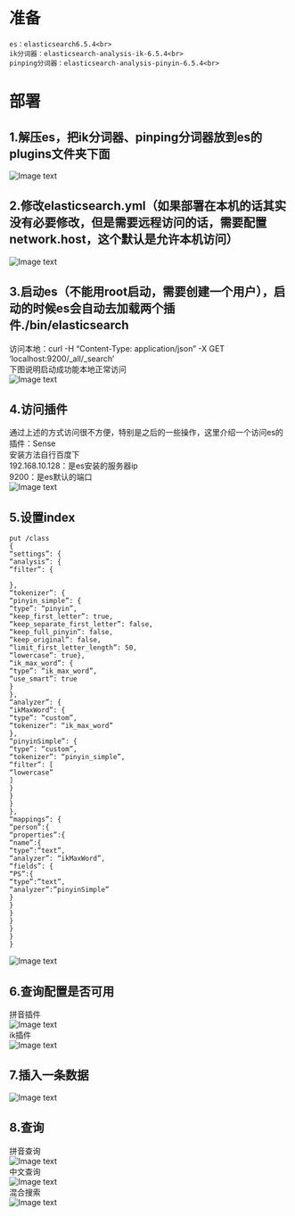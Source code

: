 # 准备
    es：elasticsearch6.5.4<br> 
    ik分词器：elasticsearch-analysis-ik-6.5.4<br> 
    pinping分词器：elasticsearch-analysis-pinyin-6.5.4<br> 
# 部署
## 1.解压es，把ik分词器、pinping分词器放到es的plugins文件夹下面<br> 
![Image text](https://raw.githubusercontent.com/rancho00/image/master/es/es1.png?token=AXMzD0yBXgT98fnVVDVU15SX5NstYGgjks5cgi9GwA%3D%3D)<br> 
## 2.修改elasticsearch.yml（如果部署在本机的话其实没有必要修改，但是需要远程访问的话，需要配置network.host，这个默认是允许本机访问）<br> 
![Image text](https://raw.githubusercontent.com/rancho00/image/master/es/es2.png?token=AXMzD1xVbqyzzdt_psy5jfz8g-GUMiunks5cgi_VwA%3D%3D)<br> 
## 3.启动es（不能用root启动，需要创建一个用户），启动的时候es会自动去加载两个插件./bin/elasticsearch<br> 
访问本地：curl -H “Content-Type: application/json” -X GET ‘localhost:9200/_all/_search’<br> 
下图说明启动成功能本地正常访问<br> 
![Image text](https://raw.githubusercontent.com/rancho00/image/master/es/es3.png?token=AXMzD2Jz4oe1ak449p7g_pu1TPS2g_BUks5cgi_9wA%3D%3D)<br> 
## 4.访问插件<br> 
通过上述的方式访问很不方便，特别是之后的一些操作，这里介绍一个访问es的插件：Sense<br> 
安装方法自行百度下<br> 
192.168.10.128：是es安装的服务器ip<br> 
9200：是es默认的端口<br> 
![Image text](https://raw.githubusercontent.com/rancho00/image/master/es/es4.png?token=AXMzD__bZgF7Ff3AFFvoGlyf_9X12Dg7ks5cgjAzwA%3D%3D)<br> 
## 5.设置index<br> 
    put /class
    {
    “settings”: {
    “analysis”: {
    “filter”: {

    },
    “tokenizer”: {
    “pinyin_simple”: {
    “type”: “pinyin”,
    “keep_first_letter”: true,
    “keep_separate_first_letter”: false,
    “keep_full_pinyin”: false,
    “keep_original”: false,
    “limit_first_letter_length”: 50,
    “lowercase”: true},
    “ik_max_word”: {
    “type”: “ik_max_word”,
    “use_smart”: true
    }
    },
    “analyzer”: {
    “ikMaxWord”: {
    “type”: “custom”,
    “tokenizer”: “ik_max_word”
    },
    “pinyinSimple”: {
    “type”: “custom”,
    “tokenizer”: “pinyin_simple”,
    “filter”: [
    “lowercase”
    ]
    }
    }
    }
    },
    “mappings”: {
    “person”:{
    “properties”:{
    “name”:{
    “type”:”text”,
    “analyzer”: “ikMaxWord”,
    “fields”: {
    “PS”:{
    “type”:”text”,
    “analyzer”:”pinyinSimple”
    }
    }
    }
    }
    }
    }
    }
![Image text](https://raw.githubusercontent.com/rancho00/image/master/es/es5.png?token=AXMzD9rwNc9_XAluf9viuV_3UQ__6Wzfks5cgjBHwA%3D%3D)<br> 
## 6.查询配置是否可用<br> 
拼音插件<br> 
![Image text](https://raw.githubusercontent.com/rancho00/image/master/es/es6.png?token=AXMzD1dP1-WyQWOLFe6IEbbhuZun6_heks5cgjBWwA%3D%3D)<br> 
ik插件<br> 
![Image text](https://raw.githubusercontent.com/rancho00/image/master/es/es7.png?token=AXMzD20KzyXZE4Tzc1hOHefqpw1Jn9Zpks5cgjBswA%3D%3D)<br> 
## 7.插入一条数据<br> 
![Image text](https://raw.githubusercontent.com/rancho00/image/master/es/es8.png?token=AXMzD-c1l0Evvmx-Rg4oRyX03ELk5l_rks5cgjCHwA%3D%3D)<br> 
## 8.查询<br> 
拼音查询<br> 
![Image text](https://raw.githubusercontent.com/rancho00/image/master/es/es9.png?token=AXMzD0Tw-cAX-QOTFNykpsZKi1RrNOrxks5cgjCVwA%3D%3D)<br> 
中文查询<br> 
![Image text](https://raw.githubusercontent.com/rancho00/image/master/es/es10.png?token=AXMzD8DmsgZ2H08a3O6heST8MbNPlTsoks5cgjDAwA%3D%3D)<br> 
混合搜索<br> 
![Image text](https://raw.githubusercontent.com/rancho00/image/master/es/es11.png?token=AXMzD9pNj7bTsmmj8qP35E03_79efCAlks5cgjDmwA%3D%3D)<br> 
